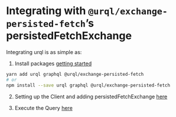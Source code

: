 # Integrating with `@urql/exchange-persisted-fetch`’s persistedFetchExchange

Integrating urql is as simple as:

1. Install packages [getting started](https://formidable.com/open-source/urql/docs/basics/react-preact/)

```sh
yarn add urql graphql @urql/exchange-persisted-fetch
# or
npm install --save urql graphql @urql/exchange-persisted-fetch
```

2. Setting up the Client and adding persistedFetchExchange [here](src/App.js)

3. Execute the Query [here](src/pages/PokemonList.js)
